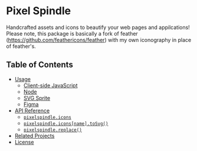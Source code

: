 # Pixel Spindle

Handcrafted assets and icons to beautify your web pages and appilcations! Please note, this package is basically a fork of feather (https://github.com/feathericons/feather) with my own iconography in place of feather's.

## Table of Contents

* [Usage](#usage)
  * [Client-side JavaScript](#client-side-javascript)
  * [Node](#node)
  * [SVG Sprite](#svg-sprite)
  * [Figma](#figma)
* [API Reference](#api-reference)
	* [`pixelspindle.icons`](#feathericons)
	* [`pixelspindle.icons[name].toSvg()`](#feathericonsnametosvgattrs)
	* [`pixelspindle.replace()`](#featherreplaceattrs)
* [Related Projects](#related-projects)
* [License](#license)

